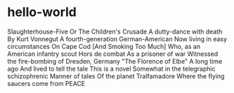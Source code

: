 # hello-world
Slaughterhouse-Five
Or
The Children's
Crusade
A dutty-dance with death
By
Kurt Vonnegut
A fourth-generation German-American
Now living in easy circumstances
On Cape Cod
[And Smoking Too Much]
Who, as an American infantry scout
Hors de combat
As a prisoner of war
Witnessed the fire-bombing
of Dresden, Germany
"The Florence of Elbe"
A long time ago
And lived to tell the tale
This is a novel
Somewhat in the telegraphic schizophrenic
Manner of tales
Of the planet Tralfamadore
Where the flying saucers
come from
PEACE
